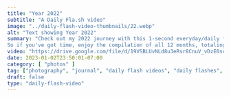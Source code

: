 ```yaml
---
title: "Year 2022"
subtitle: "A Daily Fla.sh video"
image: "../daily-flash-video-thumbnails/22.webp"
alt: "Text showing Year 2022"
summary: "Check out my 2022 journey with this 1-second everyday/daily flash video!  I began this creative project to document my daily life, and I'm thrilled to have stuck with it for over a year. Thank you to those who have tuned in for my monthly uploads.
So if you've got time, enjoy the compilation of all 12 months, totaling over 6 minutes of memories. Even though it's a long watch, I'm excited to share it."
video: "https://drive.google.com/file/d/19VSBLUvNLd8u3eRsr8CnuV_vDzE0scJ6/preview"
date: 2023-01-02T23:50:01-07:00
category: [ "photos" ]
tag: ["photography", "journal", "daily flash videos", "daily flashes", "videos" ]
draft: false
type: "daily-flash-video"
---
```

